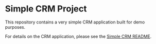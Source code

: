 # Simple CRM Project

This repository contains a very simple CRM application built for demo purposes.

For details on the CRM application, please see the [Simple CRM README](simple-crm/README.md).